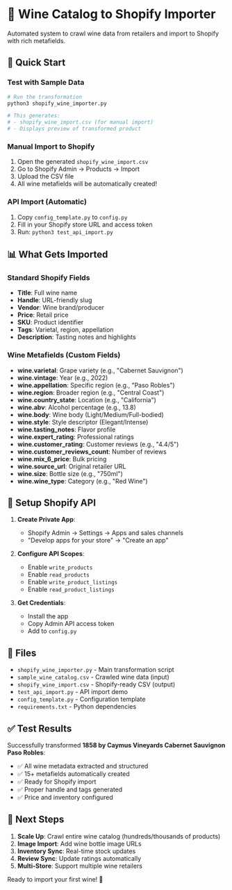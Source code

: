 # 🍷 Wine Catalog to Shopify Importer

Automated system to crawl wine data from retailers and import to Shopify with rich metafields.

## 🚀 Quick Start

### Test with Sample Data
```bash
# Run the transformation
python3 shopify_wine_importer.py

# This generates:
# - shopify_wine_import.csv (for manual import)
# - Displays preview of transformed product
```

### Manual Import to Shopify
1. Open the generated `shopify_wine_import.csv`  
2. Go to Shopify Admin → Products → Import
3. Upload the CSV file
4. All wine metafields will be automatically created!

### API Import (Automatic)
1. Copy `config_template.py` to `config.py`
2. Fill in your Shopify store URL and access token
3. Run: `python3 test_api_import.py`

## 📊 What Gets Imported

### Standard Shopify Fields
- **Title**: Full wine name
- **Handle**: URL-friendly slug  
- **Vendor**: Wine brand/producer
- **Price**: Retail price
- **SKU**: Product identifier
- **Tags**: Varietal, region, appellation
- **Description**: Tasting notes and highlights

### Wine Metafields (Custom Fields)
- **wine.varietal**: Grape variety (e.g., "Cabernet Sauvignon")
- **wine.vintage**: Year (e.g., 2022)
- **wine.appellation**: Specific region (e.g., "Paso Robles")
- **wine.region**: Broader region (e.g., "Central Coast") 
- **wine.country_state**: Location (e.g., "California")
- **wine.abv**: Alcohol percentage (e.g., 13.8)
- **wine.body**: Wine body (Light/Medium/Full-bodied)
- **wine.style**: Style descriptor (Elegant/Intense)
- **wine.tasting_notes**: Flavor profile
- **wine.expert_rating**: Professional ratings
- **wine.customer_rating**: Customer reviews (e.g., "4.4/5")
- **wine.customer_reviews_count**: Number of reviews
- **wine.mix_6_price**: Bulk pricing
- **wine.source_url**: Original retailer URL
- **wine.size**: Bottle size (e.g., "750ml")
- **wine.wine_type**: Category (e.g., "Red Wine")

## 🔧 Setup Shopify API

1. **Create Private App**:
   - Shopify Admin → Settings → Apps and sales channels
   - "Develop apps for your store" → "Create an app"
   
2. **Configure API Scopes**:
   - Enable `write_products`
   - Enable `read_products`
   - Enable `write_product_listings`
   - Enable `read_product_listings`

3. **Get Credentials**:
   - Install the app
   - Copy Admin API access token
   - Add to `config.py`

## 📁 Files

- `shopify_wine_importer.py` - Main transformation script
- `sample_wine_catalog.csv` - Crawled wine data (input)  
- `shopify_wine_import.csv` - Shopify-ready CSV (output)
- `test_api_import.py` - API import demo
- `config_template.py` - Configuration template
- `requirements.txt` - Python dependencies

## ✅ Test Results

Successfully transformed **1858 by Caymus Vineyards Cabernet Sauvignon Paso Robles**:

- ✅ All wine metadata extracted and structured
- ✅ 15+ metafields automatically created
- ✅ Ready for Shopify import
- ✅ Proper handle and tags generated
- ✅ Price and inventory configured

## 🔮 Next Steps

1. **Scale Up**: Crawl entire wine catalog (hundreds/thousands of products)
2. **Image Import**: Add wine bottle image URLs  
3. **Inventory Sync**: Real-time stock updates
4. **Review Sync**: Update ratings automatically
5. **Multi-Store**: Support multiple wine retailers

Ready to import your first wine! 🍷
